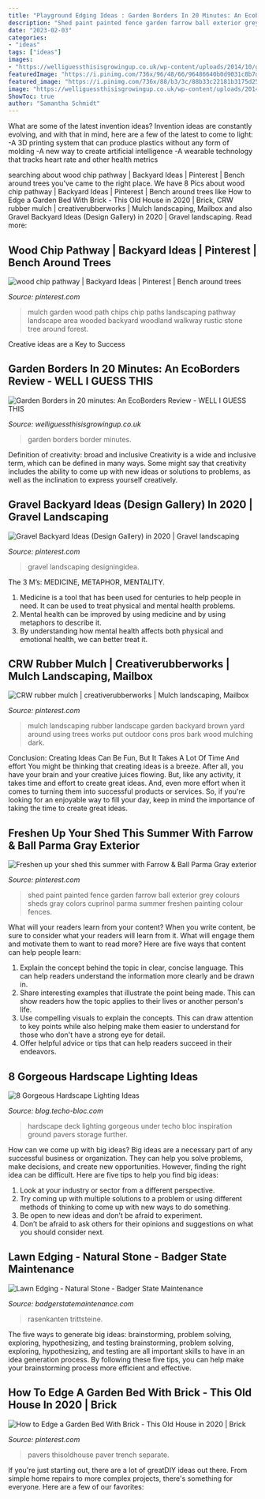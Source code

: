 ```yaml
---
title: "Playground Edging Ideas : Garden Borders In 20 Minutes: An Ecoborders Review"
description: "Shed paint painted fence garden farrow ball exterior grey colours sheds gray colors cuprinol parma summer freshen painting colour fences"
date: "2023-02-03"
categories:
- "ideas"
tags: ["ideas"]
images:
- "https://welliguessthisisgrowingup.co.uk/wp-content/uploads/2014/10/garden-border-01.jpg"
featuredImage: "https://i.pinimg.com/736x/96/48/66/96486640b0d9031c8b7d7e9e2f8180d3--brown-mulch-landscaping-ideas.jpg"
featured_image: "https://i.pinimg.com/736x/88/b3/3c/88b33c22181b3175d2507d129eb345e6.jpg"
image: "https://welliguessthisisgrowingup.co.uk/wp-content/uploads/2014/10/garden-border-01.jpg"
ShowToc: true
author: "Samantha Schmidt"
---
```



What are some of the latest invention ideas?
Invention ideas are constantly evolving, and with that in mind, here are a few of the latest to come to light: 
-A 3D printing system that can produce plastics without any form of molding 
-A new way to create artificial intelligence 
-A wearable technology that tracks heart rate and other health metrics

	

		
searching about wood chip pathway | Backyard Ideas | Pinterest | Bench around trees you've came to the right place. We have 8 Pics about wood chip pathway | Backyard Ideas | Pinterest | Bench around trees like How to Edge a Garden Bed With Brick - This Old House in 2020 | Brick, CRW rubber mulch | creativerubberworks | Mulch landscaping, Mailbox and also Gravel Backyard Ideas (Design Gallery) in 2020 | Gravel landscaping. Read more:
		
    
## Wood Chip Pathway | Backyard Ideas | Pinterest | Bench Around Trees

<img loading=lazy src="https://s-media-cache-ak0.pinimg.com/736x/ff/18/72/ff1872c6aced569f96909d70f778e75b.jpg" onerror="this.onerror=null;this.src='https://tse2.mm.bing.net/th?id=OIP.TkZx1LeFbd_QvQ1IyRik7QHaJ4&amp;pid=15.1';" alt="wood chip pathway | Backyard Ideas | Pinterest | Bench around trees">

_Source: pinterest.com_

>mulch garden wood path chips chip paths landscaping pathway landscape area wooded backyard woodland walkway rustic stone tree around forest. 

	

Creative ideas are a Key to Success

    
## Garden Borders In 20 Minutes: An EcoBorders Review - WELL I GUESS THIS

<img loading=lazy src="https://welliguessthisisgrowingup.co.uk/wp-content/uploads/2014/10/garden-border-01.jpg" onerror="this.onerror=null;this.src='https://tse2.mm.bing.net/th?id=OIP.fcYUc7gRi-tLRuLaUzlutwHaLI&amp;pid=15.1';" alt="Garden Borders in 20 minutes: An EcoBorders Review - WELL I GUESS THIS">

_Source: welliguessthisisgrowingup.co.uk_

>garden borders border minutes. 

	

Definition of creativity: broad and inclusive
Creativity is a wide and inclusive term, which can be defined in many ways. Some might say that creativity includes the ability to come up with new ideas or solutions to problems, as well as the inclination to express yourself creatively.

    
## Gravel Backyard Ideas (Design Gallery) In 2020 | Gravel Landscaping

<img loading=lazy src="https://i.pinimg.com/originals/14/ab/15/14ab15f4b874b98173a14720179ba04e.jpg" onerror="this.onerror=null;this.src='https://tse3.mm.bing.net/th?id=OIP.lEo-F5dP9aubLtmXDxCTogHaES&amp;pid=15.1';" alt="Gravel Backyard Ideas (Design Gallery) in 2020 | Gravel landscaping">

_Source: pinterest.com_

>gravel landscaping designingidea. 

	

The 3 M’s: MEDICINE, METAPHOR, MENTALITY.
1. Medicine is a tool that has been used for centuries to help people in need. It can be used to treat physical and mental health problems.
2. Mental health can be improved by using medicine and by using metaphors to describe it.
3. By understanding how mental health affects both physical and emotional health, we can better treat it.

    
## CRW Rubber Mulch | Creativerubberworks | Mulch Landscaping, Mailbox

<img loading=lazy src="https://i.pinimg.com/736x/96/48/66/96486640b0d9031c8b7d7e9e2f8180d3--brown-mulch-landscaping-ideas.jpg" onerror="this.onerror=null;this.src='https://tse1.mm.bing.net/th?id=OIP.lum2jLfLGW9baK5ZI7JVOgHaFj&amp;pid=15.1';" alt="CRW rubber mulch | creativerubberworks | Mulch landscaping, Mailbox">

_Source: pinterest.com_

>mulch landscaping rubber landscape garden backyard brown yard around using trees works put outdoor cons pros bark wood mulching dark. 

	

Conclusion: Creating Ideas Can Be Fun, But It Takes A Lot Of Time And effort
You might be thinking that creating ideas is a breeze. After all, you have your brain and your creative juices flowing. But, like any activity, it takes time and effort to create great ideas. And, even more effort when it comes to turning them into successful products or services. So, if you're looking for an enjoyable way to fill your day, keep in mind the importance of taking the time to create great ideas.

    
## Freshen Up Your Shed This Summer With Farrow &amp; Ball Parma Gray Exterior

<img loading=lazy src="https://i.pinimg.com/originals/28/56/f4/2856f4b8843f0561ed2afb538850c110.jpg" onerror="this.onerror=null;this.src='https://tse2.mm.bing.net/th?id=OIP.ldJZ8BxQ0XFVYKx_BNvmcgC7FN&amp;pid=15.1';" alt="Freshen up your shed this summer with Farrow &amp; Ball Parma Gray exterior">

_Source: pinterest.com_

>shed paint painted fence garden farrow ball exterior grey colours sheds gray colors cuprinol parma summer freshen painting colour fences. 

	

What will your readers learn from your content?
When you write content, be sure to consider what your readers will learn from it. What will engage them and motivate them to want to read more? Here are five ways that content can help people learn: 
1. Explain the concept behind the topic in clear, concise language. This can help readers understand the information more clearly and be drawn in.
2. Share interesting examples that illustrate the point being made. This can show readers how the topic applies to their lives or another person's life. 
3. Use compelling visuals to explain the concepts. This can draw attention to key points while also helping make them easier to understand for those who don't have a strong eye for detail. 
4. Offer helpful advice or tips that can help readers succeed in their endeavors.

    
## 8 Gorgeous Hardscape Lighting Ideas

<img loading=lazy src="https://blog.techo-bloc.com/hubfs/A00420_05_649.jpg" onerror="this.onerror=null;this.src='https://tse3.mm.bing.net/th?id=OIP.QhkUm-VL8fx48hVeEmKcIAHaE7&amp;pid=15.1';" alt="8 Gorgeous Hardscape Lighting Ideas">

_Source: blog.techo-bloc.com_

>hardscape deck lighting gorgeous under techo bloc inspiration ground pavers storage further. 

	

How can we come up with big ideas?
Big ideas are a necessary part of any successful business or organization. They can help you solve problems, make decisions, and create new opportunities. However, finding the right idea can be difficult. Here are five tips to help you find big ideas:
1. Look at your industry or sector from a different perspective.
2. Try coming up with multiple solutions to a problem or using different methods of thinking to come up with new ways to do something.
3. Be open to new ideas and don’t be afraid to experiment.
4. Don’t be afraid to ask others for their opinions and suggestions on what you should consider next.

    
## Lawn Edging - Natural Stone - Badger State Maintenance

<img loading=lazy src="https://www.badgerstatemaintenance.com/wp-content/uploads/2019/10/opt2-5-1030x1030.jpg" onerror="this.onerror=null;this.src='https://tse4.mm.bing.net/th?id=OIP.QqT603sRRZ4vB69Q42rM3QHaHa&amp;pid=15.1';" alt="Lawn Edging - Natural Stone - Badger State Maintenance">

_Source: badgerstatemaintenance.com_

>rasenkanten trittsteine. 

	

The five ways to generate big ideas: brainstorming, problem solving, exploring, hypothesizing, and testing
brainstorming, problem solving, exploring, hypothesizing, and testing are all important skills to have in an idea generation process. By following these five tips, you can help make your brainstorming process more efficient and effective.

    
## How To Edge A Garden Bed With Brick - This Old House In 2020 | Brick

<img loading=lazy src="https://i.pinimg.com/736x/88/b3/3c/88b33c22181b3175d2507d129eb345e6.jpg" onerror="this.onerror=null;this.src='https://tse1.mm.bing.net/th?id=OIP.gAGG9YzfYfHBTh4LY1-HTwHaLH&amp;pid=15.1';" alt="How to Edge a Garden Bed With Brick - This Old House in 2020 | Brick">

_Source: pinterest.com_

>pavers thisoldhouse paver trench separate. 

	

If you're just starting out, there are a lot of greatDIY ideas out there. From simple home repairs to more complex projects, there's something for everyone. Here are a few of our favorites: 

